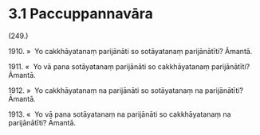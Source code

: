 # 3.1 Paccuppannavāra

(249.)

1910\. »  Yo cakkhāyatanaṃ parijānāti so sotāyatanaṃ parijānātīti? Āmantā.

1911\. «  Yo vā pana sotāyatanaṃ parijānāti so cakkhāyatanaṃ parijānātīti? Āmantā.

1912\. »  Yo cakkhāyatanaṃ na parijānāti so sotāyatanaṃ na parijānātīti? Āmantā.

1913\. «  Yo vā pana sotāyatanaṃ na parijānāti so cakkhāyatanaṃ na parijānātīti? Āmantā.

